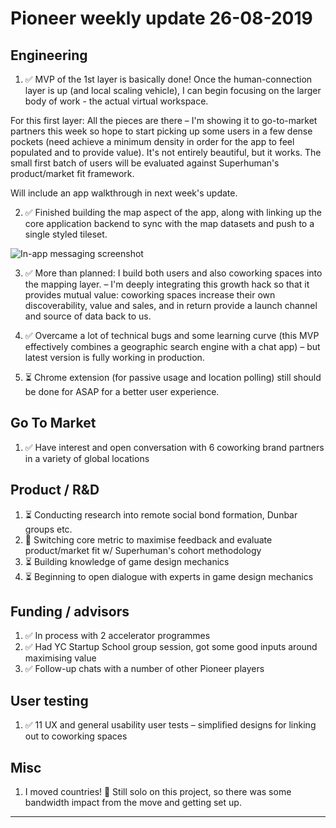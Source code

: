# Pioneer weekly update 26-08-2019

## Engineering

1. ✅ MVP of the 1st layer is basically done! Once the human-connection layer is up (and local scaling vehicle), I can begin focusing on the larger body of work - the actual virtual workspace. 

For this first layer:
All the pieces are there – I'm showing it to go-to-market partners this week so hope to start picking up some users in a few dense pockets (need achieve a minimum density in order for the app to feel populated and to provide value). It's not entirely beautiful, but it works. The small first batch of users will be evaluated against Superhuman's product/market fit framework.  

Will include an app walkthrough in next week's update.  

2. ✅ Finished building the map aspect of the app, along with linking up the core application backend to sync with the map datasets and push to a single styled tileset.   

![In-app messaging screenshot](https://johnnymakes.github.io/pioneer-updates/assets/img/map-screenshot.png)  


3. ✅ More than planned: I build both users and also coworking spaces into the mapping layer. – I'm deeply integrating this growth hack so that it provides mutual value: coworking spaces increase their own discoverability, value and sales, and in return provide a launch channel and source of data back to us.  

4. ✅ Overcame a lot of technical bugs and some learning curve (this MVP effectively combines a geographic search engine with a chat app) – but latest version is fully working in production.  

5. ⏳ Chrome extension (for passive usage and location polling) still should be done for ASAP for a better user experience.  

  
## Go To Market

1. ✅ Have interest and open conversation with 6 coworking brand partners in a variety of global locations  


## Product / R&D

1. ⏳ Conducting research into remote social bond formation, Dunbar groups etc.
2. 🧪 Switching core metric to maximise feedback and evaluate product/market fit w/ Superhuman's cohort methodology
3. ⏳ Building knowledge of game design mechanics
4. ⏳ Beginning to open dialogue with experts in game design mechanics


## Funding / advisors

1. ✅ In process with 2 accelerator programmes
2. ✅ Had YC Startup School group session, got some good inputs around maximising value
3. ✅ Follow-up chats with a number of other Pioneer players


## User testing

1. ✅ 11 UX and general usability user tests – simplified designs for linking out to coworking spaces


## Misc

1. I moved countries! 🧳 Still solo on this project, so there was some bandwidth impact from the move and getting set up.
  
----



